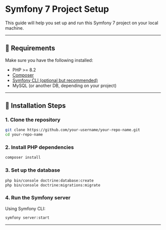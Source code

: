 # Symfony 7 Project Setup

This guide will help you set up and run this Symfony 7 project on your local machine.

---

## 🧰 Requirements

Make sure you have the following installed:

- PHP >= 8.2
- [Composer](https://getcomposer.org/)
- [Symfony CLI (optional but recommended)](https://symfony.com/download)
- MySQL (or another DB, depending on your project)

---

## 🚀 Installation Steps

### 1. Clone the repository

```bash
git clone https://github.com/your-username/your-repo-name.git
cd your-repo-name
```

### 2. Install PHP dependencies

```bash
composer install
```


### 3. Set up the database

```bash
php bin/console doctrine:database:create
php bin/console doctrine:migrations:migrate
```

### 4. Run the Symfony server

Using Symfony CLI:

```bash
symfony server:start
```

---



